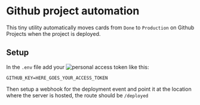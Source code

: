 # Github project automation

This tiny utility automatically moves cards from `Done` to `Production` on Github Projects when the project is deployed.

## Setup

In the `.env` file add your ![personal access token](https://help.github.com/articles/creating-a-personal-access-token-for-the-command-line/) like this:

```
GITHUB_KEY=HERE_GOES_YOUR_ACCESS_TOKEN
```

Then setup a webhook for the deployment event and point it at the location where the server is hosted, the route should be `/deployed`
